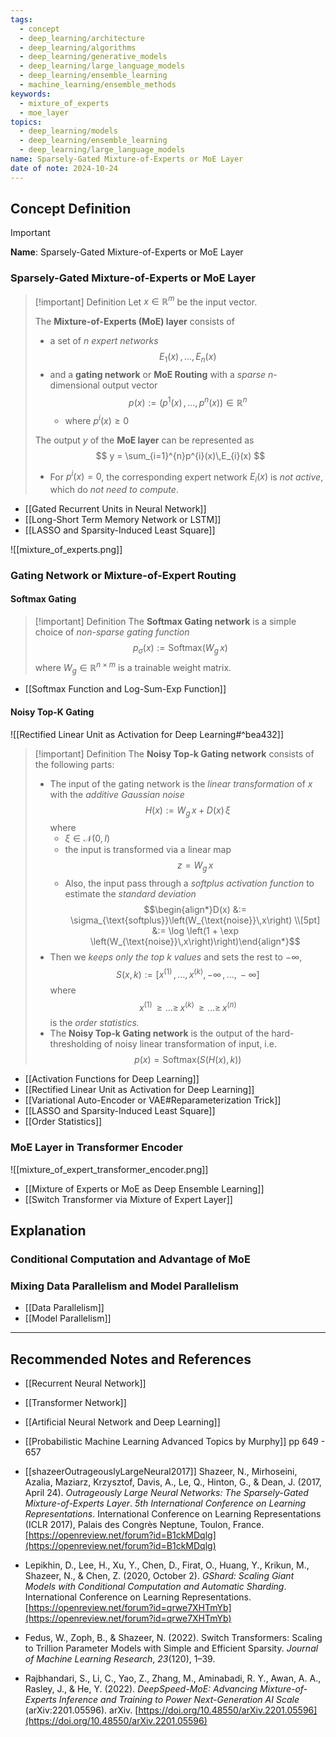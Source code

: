 ```yaml
---
tags:
  - concept
  - deep_learning/architecture
  - deep_learning/algorithms
  - deep_learning/generative_models
  - deep_learning/large_language_models
  - deep_learning/ensemble_learning
  - machine_learning/ensemble_methods
keywords:
  - mixture_of_experts
  - moe_layer
topics:
  - deep_learning/models
  - deep_learning/ensemble_learning
  - deep_learning/large_language_models
name: Sparsely-Gated Mixture-of-Experts or MoE Layer
date of note: 2024-10-24
---
```


## Concept Definition

>[!important]
>**Name**: Sparsely-Gated Mixture-of-Experts or MoE Layer

### Sparsely-Gated Mixture-of-Experts or MoE Layer

>[!important] Definition
>Let $x\in \mathbb{R}^{m}$ be the input vector.
>
>The **Mixture-of-Experts (MoE) layer** consists of 
>- a set of $n$ *expert networks* $$E_{1}(x) \,{,}\ldots{,}\,E_{n}(x)$$
>- and a **gating network** or **MoE Routing**  with a *sparse* $n$-dimensional output vector $$p(x) := (p^1(x) \,{,}\ldots{,}\,p^{n}(x)) \in \mathbb{R}^{n}$$
>	- where $p^{i}(x) \ge 0$
>  
>The output $y$ of the **MoE layer** can be represented as 
>$$
>y = \sum_{i=1}^{n}p^{i}(x)\,E_{i}(x)
>$$  
>- For $p^{i}(x) = 0$, the corresponding expert network $E_{i}(x)$ is *not active*, which do *not need to compute*.

- [[Gated Recurrent Units in Neural Network]]
- [[Long-Short Term Memory Network or LSTM]]
- [[LASSO and Sparsity-Induced Least Square]]

![[mixture_of_experts.png]]

### Gating Network or Mixture-of-Expert Routing

#### Softmax Gating

>[!important] Definition
>The **Softmax Gating network** is a simple choice of *non-sparse gating function*
>$$
>p_{\sigma}(x) := \text{Softmax}(W_{g}\,x)
>$$
>where $W_{g}\in \mathbb{R}^{n\times m}$ is a trainable weight matrix.

- [[Softmax Function and Log-Sum-Exp Function]]

#### Noisy Top-K Gating

![[Rectified Linear Unit as Activation for Deep Learning#^bea432]]

>[!important] Definition
>The **Noisy Top-k Gating network** consists of the following parts:
>- The input of the gating network is the *linear transformation* of $x$ with the *additive Gaussian noise* $$H(x) := W_{g}\,x  + D(x)\,\xi$$ where
>	- $\xi\in \mathcal{N}(0, I)$
>	- the input is transformed via a linear map $$z = W_{g}\,x$$
>	- Also, the input pass through a *softplus activation function* to estimate the *standard deviation* $$\begin{align*}D(x) &:= \sigma_{\text{softplus}}\left(W_{\text{noise}}\,x\right) \\[5pt] &:= \log \left(1 + \exp \left(W_{\text{noise}}\,x\right)\right)\end{align*}$$
>- Then we *keeps only the top $k$ values* and sets the rest to $-\infty$, $$S(x, k) := [x^{(1)} \,{,}\ldots{,}\,x^{(k)}, -\infty \,{,}\ldots{,}\, -\infty]$$ where $$x^{(1)} \,{\ge}\ldots{\ge}\,x^{(k)} \,{\ge}\ldots{\ge}\,x^{(n)}$$ is the *order statistics.*
>- The **Noisy Top-k Gating network** is the output of the hard-thresholding of noisy linear transformation of input, i.e. $$p(x)= \text{Softmax}\left(S\left(H(x), k\right)\right)$$ 

- [[Activation Functions for Deep Learning]]
- [[Rectified Linear Unit as Activation for Deep Learning]]
- [[Variational Auto-Encoder or VAE#Reparameterization Trick]]
- [[LASSO and Sparsity-Induced Least Square]]
- [[Order Statistics]]


### MoE Layer in Transformer Encoder

![[mixture_of_expert_transformer_encoder.png]]

- [[Mixture of Experts or MoE as Deep Ensemble Learning]]
- [[Switch Transformer via Mixture of Expert Layer]]

## Explanation

### Conditional Computation and Advantage of MoE



### Mixing Data Parallelism and Model Parallelism

- [[Data Parallelism]]
- [[Model Parallelism]]



-----------
##  Recommended Notes and References


- [[Recurrent Neural Network]]
- [[Transformer Network]]

- [[Artificial Neural Network and Deep Learning]]

- [[Probabilistic Machine Learning Advanced Topics by Murphy]] pp 649 - 657
- [[shazeerOutrageouslyLargeNeural2017]] Shazeer, N., Mirhoseini, Azalia, Maziarz, Krzysztof, Davis, A., Le, Q., Hinton, G., & Dean, J. (2017, April 24). *Outrageously Large Neural Networks: The Sparsely-Gated Mixture-of-Experts Layer*. _5th International Conference on Learning Representations_. International Conference on Learning Representations (ICLR 2017), Palais des Congrès Neptune, Toulon, France. [https://openreview.net/forum?id=B1ckMDqlg](https://openreview.net/forum?id=B1ckMDqlg)
- Lepikhin, D., Lee, H., Xu, Y., Chen, D., Firat, O., Huang, Y., Krikun, M., Shazeer, N., & Chen, Z. (2020, October 2). _GShard: Scaling Giant Models with Conditional Computation and Automatic Sharding_. International Conference on Learning Representations. [https://openreview.net/forum?id=qrwe7XHTmYb](https://openreview.net/forum?id=qrwe7XHTmYb)
- Fedus, W., Zoph, B., & Shazeer, N. (2022). Switch Transformers: Scaling to Trillion Parameter Models with Simple and Efficient Sparsity. _Journal of Machine Learning Research_, _23_(120), 1–39.
- Rajbhandari, S., Li, C., Yao, Z., Zhang, M., Aminabadi, R. Y., Awan, A. A., Rasley, J., & He, Y. (2022). _DeepSpeed-MoE: Advancing Mixture-of-Experts Inference and Training to Power Next-Generation AI Scale_ (arXiv:2201.05596). arXiv. [https://doi.org/10.48550/arXiv.2201.05596](https://doi.org/10.48550/arXiv.2201.05596)
